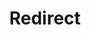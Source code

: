 ﻿---
layout: src/layouts/Redirect.astro
title: Redirect
redirect: https://yamldoc.liuyan.wang/docs/deployments/java
pubDate:  2023-01-01
navSearch: false
navSitemap: false
navMenu: false
---
